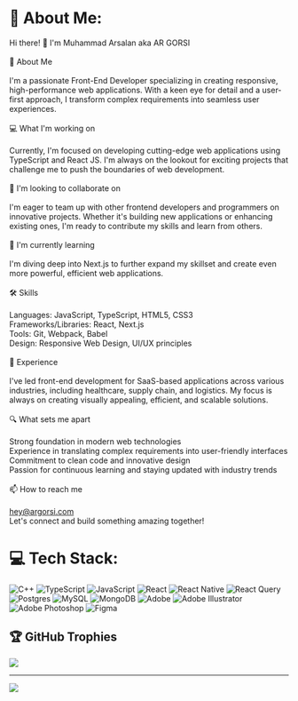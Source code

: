 # 💫 About Me:

Hi there! 👋 I'm Muhammad Arsalan aka AR GORSI<br><br>🚀 About Me<br><br>I'm a passionate Front-End Developer specializing in creating responsive, high-performance web applications. With a keen eye for detail and a user-first approach, I transform complex requirements into seamless user experiences.<br><br>💻 What I'm working on<br><br>Currently, I'm focused on developing cutting-edge web applications using TypeScript and React JS. I'm always on the lookout for exciting projects that challenge me to push the boundaries of web development.<br><br>🤝 I'm looking to collaborate on<br><br>I'm eager to team up with other frontend developers and programmers on innovative projects. Whether it's building new applications or enhancing existing ones, I'm ready to contribute my skills and learn from others.<br><br>🌱 I'm currently learning<br><br>I'm diving deep into Next.js to further expand my skillset and create even more powerful, efficient web applications.<br><br>🛠 Skills<br><br>Languages: JavaScript, TypeScript, HTML5, CSS3<br>Frameworks/Libraries: React, Next.js<br>Tools: Git, Webpack, Babel<br>Design: Responsive Web Design, UI/UX principles<br><br>💼 Experience<br><br>I've led front-end development for SaaS-based applications across various industries, including healthcare, supply chain, and logistics. My focus is always on creating visually appealing, efficient, and scalable solutions.<br><br>🔍 What sets me apart<br><br>Strong foundation in modern web technologies<br>Experience in translating complex requirements into user-friendly interfaces<br>Commitment to clean code and innovative design<br>Passion for continuous learning and staying updated with industry trends<br><br>📫 How to reach me<br><br>hey@argorsi.com<br>Let's connect and build something amazing together!


# 💻 Tech Stack:

![C++](https://img.shields.io/badge/c++-%2300599C.svg?style=for-the-badge&logo=c%2B%2B&logoColor=white) ![TypeScript](https://img.shields.io/badge/typescript-%23007ACC.svg?style=for-the-badge&logo=typescript&logoColor=white) ![JavaScript](https://img.shields.io/badge/javascript-%23323330.svg?style=for-the-badge&logo=javascript&logoColor=%23F7DF1E) ![React](https://img.shields.io/badge/react-%2320232a.svg?style=for-the-badge&logo=react&logoColor=%2361DAFB) ![React Native](https://img.shields.io/badge/react_native-%2320232a.svg?style=for-the-badge&logo=react&logoColor=%2361DAFB) ![React Query](https://img.shields.io/badge/-React%20Query-FF4154?style=for-the-badge&logo=react%20query&logoColor=white) ![Postgres](https://img.shields.io/badge/postgres-%23316192.svg?style=for-the-badge&logo=postgresql&logoColor=white) ![MySQL](https://img.shields.io/badge/mysql-4479A1.svg?style=for-the-badge&logo=mysql&logoColor=white) ![MongoDB](https://img.shields.io/badge/MongoDB-%234ea94b.svg?style=for-the-badge&logo=mongodb&logoColor=white) ![Adobe](https://img.shields.io/badge/adobe-%23FF0000.svg?style=for-the-badge&logo=adobe&logoColor=white) ![Adobe Illustrator](https://img.shields.io/badge/adobe%20illustrator-%23FF9A00.svg?style=for-the-badge&logo=adobe%20illustrator&logoColor=white) ![Adobe Photoshop](https://img.shields.io/badge/adobe%20photoshop-%2331A8FF.svg?style=for-the-badge&logo=adobe%20photoshop&logoColor=white) ![Figma](https://img.shields.io/badge/figma-%23F24E1E.svg?style=for-the-badge&logo=figma&logoColor=white)

## 🏆 GitHub Trophies

![](https://github-profile-trophy.vercel.app/?username=imargorsi&theme=radical&no-frame=false&no-bg=true&margin-w=4)

---

[![](https://visitcount.itsvg.in/api?id=imargorsi&icon=0&color=0)](https://visitcount.itsvg.in)

